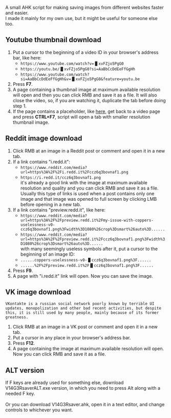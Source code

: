 A small AHK script for making saving images from different websites faster and easier.<br>
I made it mainly for my own use, but it might be useful for someone else too.

## Youtube thumbnail download
1. Put a cursor to the beginning of a video ID in your browser's address bar, like here:
	* `https://www.youtube.com/watch?v=▐▌xvFZjo5PgG0`
	* `https://youtu.be/▐▌xvFZjo5PgG0?si=AaBbCcDdEeFfGgHh`
	* `https://www.youtube.com/watch?si=AaBbCcDdEeFfGgHh&v=▐▌xvFZjo5PgG0&feature=youtu.be`
2. Press **F7**.
3. A page containing a thumbnail image at maximum available resolution will open and then you can click RMB and save it as a file. It will also close the video, so, if you are watching it, duplicate the tab before doing step 1.
4. If the page contains a placeholder, like [here](https://img.youtube.com/vi/aaaaaaaaaaa/maxresdefault.jpg), get back to a video page and press **CTRL+F7**, script will open a tab with smaller resolution thumbnail image.

## Reddit image download
1. Click RMB at an image in a Reddit post or comment and open it in a new tab.
2. If a link contains "i.redd.it":<br>
	* `https://www.reddit.com/media?url=https%3A%2F%2Fi.redd.it%2Fccz6q3bovnaf1.png`
	* `https://i.redd.it/ccz6q3bovnaf1.png`<br>
it's already a good link with the image at maximum available resolution and quality and you can click RMB and save it as a file. Usually this type of links is used when a post contains only one image and that image was opened to full screen by clicking LMB before opening in a new tab.
3. If a link contains "preview.redd.it", like here:<br>
	* `https://www.reddit.com/media?url=https%3A%2F%2Fpreview.redd.it%2Fmy-issue-with-coppers-uselessness-v0-ccz6q3bovnaf1.png%3Fwidth%3D1080%26crop%3Dsmart%26auto%3D......`
 	* `https://www.reddit.com/media?url=https%3A%2F%2Fpreview.redd.it%2Fccz6q3bovnaf1.png%3Fwidth%3D1080%26crop%3Dsmart%26auto%3D......`<br>with many seemingly useless symbols after it, put a cursor to the beginning of an image ID:
	* `......coppers-uselessness-v0-▐▌ccz6q3bovnaf1.png%3F......`<br>
	* `......%2F%2Fpreview.redd.it%2F▐▌ccz6q3bovnaf1.png%3F......`
4. Press **F9**.
5. A page with "i.redd.it" link will open. Now you can save the image.

## VK image download
`VKontakte is a russian social network poorly known by terrible UI updates, monopolization and other bad recent activities, but despite this, it is still used by many people, mainly because of its former greatness.`
1. Click RMB at an image in a VK post or comment and open it in a new tab.
2. Put a cursor in any place in your browser's address bar.
3. Press **F12**.
4. A page containing the image at maximum available resolution will open. Now you can click RMB and save it as a file.

## ALT version
If F keys are already used for something else, download V14G3RsaverALT.exe version, in which you need to press Alt along with a needed F key.
<br><br>
Or you can download V14G3Rsaver.ahk, open it in a text editor, and change controls to whichever you want.